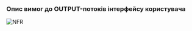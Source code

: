 ### Опис вимог до OUTPUT-потоків інтерфейсу користувача
![NFR](https://github.com/oleksandrblazhko/ai-212-socheslo/assets/101970415/19e76730-90b1-4970-9a5f-6550452b4f9a)
